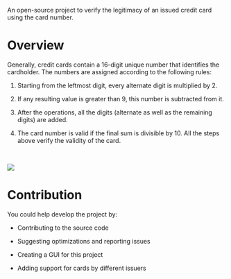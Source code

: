 An open-source project to verify the legitimacy of an issued credit card using the card number.

# Overview

Generally, credit cards contain a 16-digit unique number that identifies the cardholder. The numbers are assigned according to the following rules:

1. Starting from the leftmost digit, every alternate digit is multiplied by 2.

1. If any resulting value is greater than 9, this number is subtracted from it.

1. After the operations, all the digits (alternate as well as the remaining digits) are added.

1. The card number is valid if the final sum is divisible by 10. All the steps above verify the validity of the card.

<br>

![](https://codecademy-content.s3.amazonaws.com/PRO/independent-practice-projects/credit-card-checker/diagrams/cc+validator+diagram+1.svg)

# Contribution

You could help develop the project by:

+ Contributing to the source code

+ Suggesting optimizations and reporting issues

+ Creating a GUI for this project

+ Adding support for cards by different issuers
